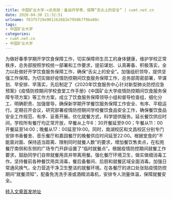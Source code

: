 ```yaml
---
title: 中国矿业大学->总务部：备战开学季，保障“舌尖上的安全” | cumt.net.cn
date: 2020-04-30 21:32:51
urlname: f63f5729e901262882e7950b7f9be80c
tags: 
- 中国矿业大学
categories:
- cumt.net.cn
- 中国矿业大学
---
```

为做好春季学期开学饮食保障工作，切实保障师生员工的身体健康，维护学校正常秩序，总务部按照学校统一部署和工作要求，提前谋划、认真筹备、积极落实，全力以赴做好开学饮食服务保障工作，确保“舌尖上的安全”。加强组织领导，提供坚强工作保障。为切实做好疫情防控期间饮食服务保障工作，总务部周密部署，早谋划、早安排、早落实，先后制定了《2020年饮食服务中心针对新型肺炎防控应急预案》《疫情防控期间学校食堂工作手册》《中国矿业大学疫情防控期间饮食服务保障专项方案》等工作方案，成立了饮食服务保障领导小组和督导检查组，细化分工、明确职责、加强督导，确保新学期开学餐饮服务保障工作安全、有序、平稳运行。定期召开会议，研究部署疫情防控期间学校餐饮食品安全工作，确保餐饮食品安全工作规范、有序、妥善开展。优化就餐方式，科学提供服务。延长餐饮供应时间，学校所有餐厅均正常开放，早餐从上午6：30开餐延至9:00；午餐从11：00开餐延至14:00；晚餐从17：00延至19:00。同时，南湖校区和文昌校区分别专门安排书香餐舍、音乐餐厅和嘉园餐厅的晚餐供应时间延至22:00。根据堂食的“不能面对面、保持适当距离、限制同时就餐人数”的要求，增加餐饮售卖点，在松苑餐厅南侧和东侧的广场专门开辟设置了“临时就餐点”。根据疫情防控期间就餐工作要求，鼓励同学们自带就餐用具并带离用餐。强化餐厅环境卫生，做实做细消毒工作。坚持餐前各种餐饮用具消毒，餐后备餐间、后厨和就餐区域全面消毒。加强日常通风换气，全力营造干净卫生整洁的就餐环境。在各餐厅的进口处张贴疫情防控期间“就餐须知”，配备免洗洗手液或酒精消毒机，安排专人测量体温，保障就餐安全。 



[转入文章首发地址](http://xwzx.cumt.edu.cn/96/22/c523a562722/page.htm)